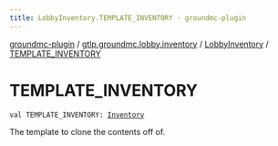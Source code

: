 ```yaml
---
title: LobbyInventory.TEMPLATE_INVENTORY - groundmc-plugin
---
```


[groundmc-plugin](../../index.html) / [gtlp.groundmc.lobby.inventory](../index.html) / [LobbyInventory](index.html) / [TEMPLATE_INVENTORY](.)

# TEMPLATE_INVENTORY

`val TEMPLATE_INVENTORY: `[`Inventory`](https://hub.spigotmc.org/javadocs/spigot/org/bukkit/inventory/Inventory.html)

The template to clone the contents off of.

